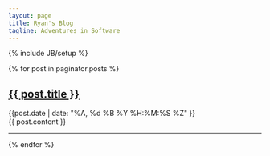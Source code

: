 ```yaml
---
layout: page
title: Ryan's Blog
tagline: Adventures in Software
---
```

{% include JB/setup %}

{% for post in paginator.posts %}

   <h2><a href="{{ post.url }}">{{ post.title }}</a></h2>
   <div class="date">{{post.date | date: "%A, %d %B %Y %H:%M:%S %Z" }}</div>
   <div>
    {{ post.content }}
   </div>
   <hr>
{% endfor %}

